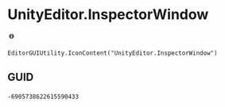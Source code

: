 # UnityEditor.InspectorWindow
![](/img/UnityEditor.InspectorWindow.png)

``` CSharp
EditorGUIUtility.IconContent("UnityEditor.InspectorWindow")
```
## GUID
```
-6905738622615590433
```
